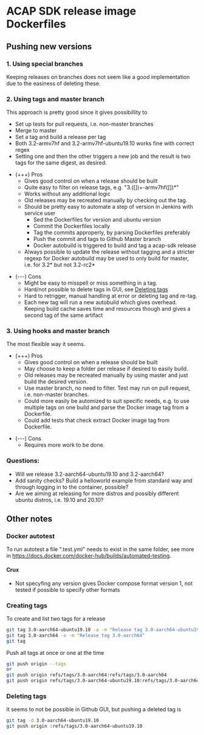 # ACAP SDK release image Dockerfiles

## Pushing new versions

### 1. Using special branches
Keeping releases on branches does not seem like a good implementation due to the
easiness of deleting these.

### 2. Using tags and master branch
This approach is pretty good since it gives possibillity to

* Set up tests for pull requests, i.e. non-master branches
* Merge to master
* Set a tag and build a release per tag
* Both 3.2-armv7hf and 3.2-armv7hf-ubuntu19.10 works fine with correct regex
* Setting one and then the other triggers a new job and the result is two tags
  for the same digest, as desired.


+ (+++) Pros
  + Gives good control on when a release should be built
  + Quite easy to filter on release tags, e.g. "3.([])+-armv7hf([])\*"
  + Works without any additional logic
  + Old releases may be recreated manually by checking out the tag.
  + Should be pretty easy to automate a step of version in Jenkins with
    service user
    + Sed the Dockerfiles for version and ubuntu version
    + Commit the Dockerfiles locally
    + Tag the commits approperly, by parsing Dockerfiles preferably
    + Push the commit and tags to Github Master branch
    + Docker autobuild is triggered to build and tag a acap-sdk release
  + Always possible to update the release without tagging and a stricter regexp
    for Docker autobuild may be used to only build for master, i.e. for 3.2* but
    not 3.2-rc2*
- (---) Cons
  - Might be easy to misspell or miss something in a tag.
  - Hard/not possible to delete tags in GUI, see [Deleting tags](#deleting-tags)
  - Hard to retrigger, manual handling at error or deleting tag and re-tag.
  - Each new tag will run a new autobuild which gives overhead. Keeping build cache
    saves time and resources though and gives a second tag of the same artifact

### 3. Using hooks and master branch
The most flexible way it seems.

+ (+++) Pros
  + Gives good control on when a release should be built
  + May choose to keep a folder per release if desired to easily build.
  + Old releases may be recreated manually by using master and just build the
    desired version.
  + Use master branch, no need to filter. Test may run on pull request, i.e.
    non-master branches.
  + Could more easily be automized to suit specific needs, e.g. to use multiple
    tags on one build and parse the Docker image tag from a Dockerfile.
  + Could add tests that check extract Docker image tag from Dockerfile.
- (---) Cons
  - Requires more work to be done.

### Questions:
* Will we release 3.2-aarch64-ubuntu19.10 and 3.2-aarch64?
* Add sanity checks? Build a helloworld example from standard way and through
  logging in to the container, possible?
* Are we aiming at releasing for more distros and possibly different ubuntu
  distros, i.e. 19.10 and 20.10?


## Other notes

### Docker autotest
To run autotest a file ".test.yml" needs to exist in the same folder, see more
in https://docs.docker.com/docker-hub/builds/automated-testing.

#### Crux
* Not specyfing any version gives Docker compose format version 1, not tested if
  possible to specify other formats

### Creating tags
To create and list two tags for a release

``` bash
git tag 3.0-aarch64-ubuntu19.10 -a -m "Release tag 3.0-aarch64-ubuntu19.10"
git tag 3.0-aarch64 -a -m "Release tag 3.0-aarch64"
git tag
```
Push all tags at once or one at the time
``` bash
git push origin --tags
or
git push origin refs/tags/3.0-aarch64:refs/tags/3.0-aarch64
git push origin refs/tags/3.0-aarch64-ubuntu19.10:refs/tags/3.0-aarch64-ubuntu-19.10
```

### Deleting tags
It seems to not be possible in Github GUI, but pushing a deleted tag is

``` bash
git tag -d 3.0-aarch64-ubuntu19.10
git push origin :refs/tags/3.0-aarch64-ubuntu19.10
```


